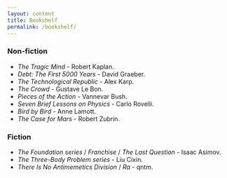 ```yaml
---
layout: content
title: Bookshelf
permalink: /bookshelf/
---
```


### Non-fiction
- *The Tragic Mind* - Robert Kaplan.
- *Debt: The First 5000 Years* - David Graeber.
- *The Technological Republic* - Alex Karp.
- *The Crowd* - Gustave Le Bon.
- *Pieces of the Action* - Vannevar Bush.
- *Seven Brief Lessons on Physics* - Carlo Rovelli.
- *Bird by Bird* - Anne Lamott.
- *The Case for Mars* - Robert Zubrin.

### Fiction
- *The Foundation series* / *Franchise* / *The Last Question* - Isaac Asimov.
- *The Three-Body Problem series* - Liu Cixin.
- *There Is No Antimemetics Division* / *Ra* - qntm.
